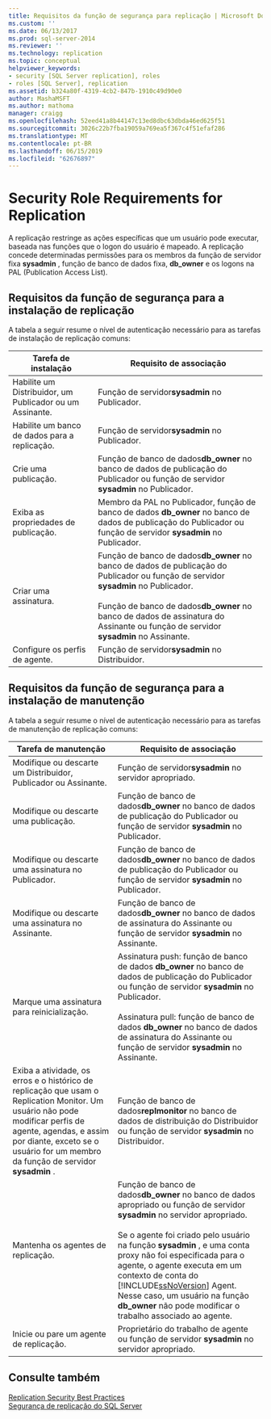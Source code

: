 ```yaml
---
title: Requisitos da função de segurança para replicação | Microsoft Docs
ms.custom: ''
ms.date: 06/13/2017
ms.prod: sql-server-2014
ms.reviewer: ''
ms.technology: replication
ms.topic: conceptual
helpviewer_keywords:
- security [SQL Server replication], roles
- roles [SQL Server], replication
ms.assetid: b324a80f-4319-4cb2-847b-1910c49d90e0
author: MashaMSFT
ms.author: mathoma
manager: craigg
ms.openlocfilehash: 52eed41a8b44147c13ed8dbc63dbda46ed625f51
ms.sourcegitcommit: 3026c22b7fba19059a769ea5f367c4f51efaf286
ms.translationtype: MT
ms.contentlocale: pt-BR
ms.lasthandoff: 06/15/2019
ms.locfileid: "62676897"
---
```

# <a name="security-role-requirements-for-replication"></a>Security Role Requirements for Replication
  A replicação restringe as ações específicas que um usuário pode executar, baseada nas funções que o logon do usuário é mapeado. A replicação concede determinadas permissões para os membros da função de servidor fixa **sysadmin** , função de banco de dados fixa, **db_owner** e os logons na PAL (Publication Access List).  
  
## <a name="security-role-requirements-for-replication-setup"></a>Requisitos da função de segurança para a instalação de replicação  
 A tabela a seguir resume o nível de autenticação necessário para as tarefas de instalação de replicação comuns:  
  
|Tarefa de instalação|Requisito de associação|  
|----------------|----------------------------|  
|Habilite um Distribuidor, um Publicador ou um Assinante.|Função de servidor**sysadmin** no Publicador.|  
|Habilite um banco de dados para a replicação.|Função de servidor**sysadmin** no Publicador.|  
|Crie uma publicação.|Função de banco de dados**db_owner** no banco de dados de publicação do Publicador ou função de servidor **sysadmin** no Publicador.|  
|Exiba as propriedades de publicação.|Membro da PAL no Publicador, função de banco de dados **db_owner** no banco de dados de publicação do Publicador ou função de servidor **sysadmin** no Publicador.|  
|Criar uma assinatura.|Função de banco de dados**db_owner** no banco de dados de publicação do Publicador ou função de servidor **sysadmin** no Publicador.<br /><br /> Função de banco de dados**db_owner** no banco de dados de assinatura do Assinante ou função de servidor **sysadmin** no Assinante.|  
|Configure os perfis de agente.|Função de servidor**sysadmin** no Distribuidor.|  
  
## <a name="security-role-requirements-for-replication-maintenance"></a>Requisitos da função de segurança para a instalação de manutenção  
 A tabela a seguir resume o nível de autenticação necessário para as tarefas de manutenção de replicação comuns:  
  
|Tarefa de manutenção|Requisito de associação|  
|----------------------|----------------------------|  
|Modifique ou descarte um Distribuidor, Publicador ou Assinante.|Função de servidor**sysadmin** no servidor apropriado.|  
|Modifique ou descarte uma publicação.|Função de banco de dados**db_owner** no banco de dados de publicação do Publicador ou função de servidor **sysadmin** no Publicador.|  
|Modifique ou descarte uma assinatura no Publicador.|Função de banco de dados**db_owner** no banco de dados de publicação do Publicador ou função de servidor **sysadmin** no Publicador.|  
|Modifique ou descarte uma assinatura no Assinante.|Função de banco de dados**db_owner** no banco de dados de assinatura do Assinante ou função de servidor **sysadmin** no Assinante.|  
|Marque uma assinatura para reinicialização.|Assinatura push: função de banco de dados **db_owner** no banco de dados de publicação do Publicador ou função de servidor **sysadmin** no Publicador.<br /><br /> Assinatura pull: função de banco de dados **db_owner** no banco de dados de assinatura do Assinante ou função de servidor **sysadmin** no Assinante.|  
|Exiba a atividade, os erros e o histórico de replicação que usam o Replication Monitor. Um usuário não pode modificar perfis de agente, agendas, e assim por diante, exceto se o usuário for um membro da função de servidor **sysadmin** .|Função de banco de dados**replmonitor** no banco de dados de distribuição do Distribuidor ou função de servidor **sysadmin** no Distribuidor.|  
|Mantenha os agentes de replicação.|Função de banco de dados**db_owner** no banco de dados apropriado ou função de servidor **sysadmin** no servidor apropriado.<br /><br /> Se o agente foi criado pelo usuário na função **sysadmin** , e uma conta proxy não foi especificada para o agente, o agente executa em um contexto de conta do [!INCLUDE[ssNoVersion](../../../includes/ssnoversion-md.md)] Agent. Nesse caso, um usuário na função **db_owner** não pode modificar o trabalho associado ao agente.|  
|Inicie ou pare um agente de replicação.|Proprietário do trabalho de agente ou função de servidor **sysadmin** no servidor apropriado.|  
  
## <a name="see-also"></a>Consulte também  
 [Replication Security Best Practices](replication-security-best-practices.md)   
 [Segurança de replicação do SQL Server](view-and-modify-replication-security-settings.md)  
  
  
